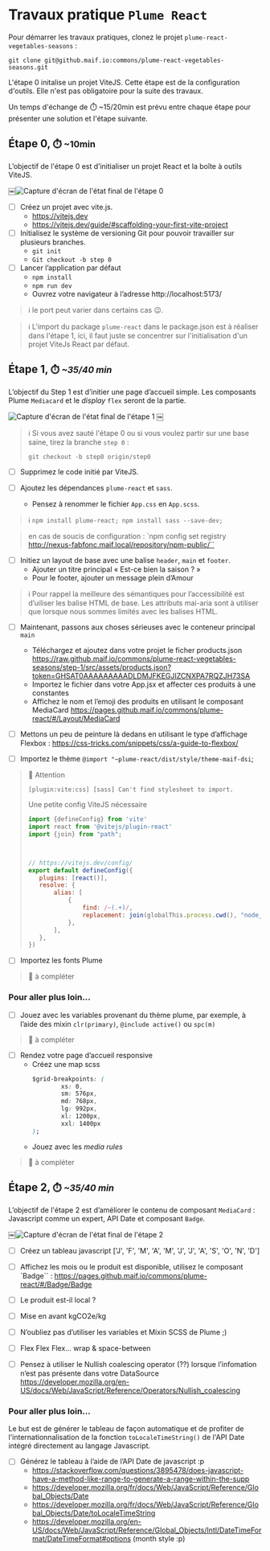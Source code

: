 # Travaux pratique `Plume React`


Pour démarrer les travaux pratiques, clonez le projet `plume-react-vegetables-seasons` :
```terminal
git clone git@github.maif.io:commons/plume-react-vegetables-seasons.git
```

L'étape 0 initalise un projet ViteJS. Cette étape est de la configuration d'outils. Elle n'est pas obligatoire pour la suite des travaux.

Un temps d'échange de ⏱️ ~15/20min est prévu entre chaque étape pour présenter une solution et l'étape suivante.








## Étape 0, <small>⏱️ ~10min</small>

L’objectif de l'étape 0 est d’initialiser un projet React et la boîte à outils ViteJS.

￼![Capture d'écran de l'état final de l'étape 0](README.assets/step0-init-vite-project.png)

- [ ] Créez un projet avec vite.js.
    - https://vitejs.dev
    - https://vitejs.dev/guide/#scaffolding-your-first-vite-project
- [ ] Initialisez le système de versioning Git pour pouvoir travailler sur plusieurs branches.
    - `git init`
    - `Git checkout -b step 0`
- [ ] Lancer l’application par défaut
    - `npm install`
    - `npm run dev`
    - Ouvrez votre navigateur à l’adresse http://localhost:5173/

>ℹ️ le port peut varier dans certains cas 😉.

>ℹ️ L'import du package `plume-react` dans le package.json est à réaliser dans l'étape 1, ici, il faut juste se concentrer sur l'initialisation d'un projet ViteJs React par défaut.








## Étape 1, <small>⏱️ _~35/40 min_</small>

L’objectif du Step 1 est d’initier une page d’accueil simple. Les composants Plume `Mediacard` et le _display_ `flex` seront de la partie.

![Capture d'écran de l'état final de l'étape 1](README.assets/step1-final-result.png)
￼
>ℹ️ Si vous avez sauté l'étape 0 ou si vous voulez partir sur une base saine, tirez la branche `step 0` :
>```terminal
>git checkout -b step0 origin/step0
>```

- [ ] Supprimez le code initié par ViteJS.

- [ ] Ajoutez les dépendances `plume-react` et `sass`.
    - Pensez à renommer le fichier `App.css` en `App.scss`. 

>ℹ️ `npm install plume-react; npm install sass --save-dev;`

>en cas de soucis de configuration : `npm config set registry http://nexus-fabfonc.maif.local/repository/npm-public/``


- [ ] Initiez un layout de base avec une balise `header`, `main` et `footer`. 
    - Ajouter un titre principal « Est-ce bien la saison ? »
    - Pour le footer, ajouter un  message plein d’Amour

>ℹ️ Pour rappel la meilleure des sémantiques pour l’accessibilité est d’uiliser les balise HTML de base. Les attributs mai-aria sont à utiliser que lorsque nous sommes limités avec les balises HTML.



- [ ] Maintenant, passons aux choses sérieuses avec le conteneur principal `main`
    - Téléchargez et ajoutez dans votre projet le ficher products.json  https://raw.github.maif.io/commons/plume-react-vegetables-seasons/step-1/src/assets/products.json?token=GHSAT0AAAAAAAAADLDMJFKEGJIZCNXPA7RQZJH73SA
    - Importez le fichier dans votre App.jsx et affecter ces produits à une constantes
    - Affichez le nom et l’emoji des produits en utilisant le composant MediaCard https://pages.github.maif.io/commons/plume-react/#/Layout/MediaCard

- [ ] Mettons un peu de peinture là dedans en utilisant le type d’affichage Flexbox : https://css-tricks.com/snippets/css/a-guide-to-flexbox/

- [ ] Importez le thème  `@import "~plume-react/dist/style/theme-maif-dsi`;

>🚨 Attention
>```terminal
>[plugin:vite:css] [sass] Can't find stylesheet to import.
>````
>Une petite config ViteJS nécessaire
>```javascript
>import {defineConfig} from 'vite'
>import react from '@vitejs/plugin-react'
>import {join} from "path";
>
>
>
>// https://vitejs.dev/config/
>export default defineConfig({
>    plugins: [react()],
>    resolve: {
>        alias: [
>            {
>                find: /~(.+)/,
>                replacement: join(globalThis.process.cwd(), "node_modules/$1"),
>            },
>        ],
>    },
>})
>````

- [ ] Importez les fonts Plume

>🚨 à compléter 

### Pour aller plus loin…

- [ ] Jouez avec les variables provenant du thème plume, par exemple, à l’aide des mixin `clr(primary)`, `@include active()` ou `spc(m)`

>🚨 à compléter 

- [ ] Rendez votre page d’accueil responsive
    - Créez une map scss
        ```css
		$grid-breakpoints: (
       			xs: 0,
        		sm: 576px,
        		md: 768px,
        		lg: 992px,
        		xl: 1200px,
        		xxl: 1400px
		);
        ``````
    - Jouez avec les _media rules_

>🚨 à compléter 







## Étape 2, <small>⏱️ _~35/40 min_</small>


L’objectif de l'étape 2 est d’améliorer le contenu de composant `MediaCard` : Javascript comme un expert, API Date et composant `Badge`.

￼![Capture d'écran de l'état final de l'étape 2](<README.assets/step2-final result.png>)

- [ ] Créez un tableau javascript ['J', 'F', 'M', 'A', 'M', 'J', 'J', 'A', 'S', 'O', 'N', 'D']
- [ ] Affichez les mois ou le produit est disponible, utilisez le composant `Badge`` : https://pages.github.maif.io/commons/plume-react/#/Badge/Badge
- [ ] Le produit est-il local ?
- [ ] Mise en avant kgCO2e/kg
- [ ] N’oubliez pas d’utiliser les variables et Mixin SCSS de Plume ;)
- [ ] Flex Flex Flex… wrap & space-between
- [ ] Pensez à utiliser le Nullish coalescing operator (??) lorsque l’infomation n’est pas présente dans votre DataSource https://developer.mozilla.org/en-US/docs/Web/JavaScript/Reference/Operators/Nullish_coalescing


### Pour aller plus loin…

Le but est de générer le tableau de façon automatique et de profiter de l'internationnalisation de la fonction `toLocaleTimeString()` de l'API Date intégré directement au langage Javascript.

- [ ] Générez le tableau à l’aide de l’API Date de javascript :p
    - https://stackoverflow.com/questions/3895478/does-javascript-have-a-method-like-range-to-generate-a-range-within-the-supp
    - https://developer.mozilla.org/fr/docs/Web/JavaScript/Reference/Global_Objects/Date
    - https://developer.mozilla.org/fr/docs/Web/JavaScript/Reference/Global_Objects/Date/toLocaleTimeString
    - https://developer.mozilla.org/en-US/docs/Web/JavaScript/Reference/Global_Objects/Intl/DateTimeFormat/DateTimeFormat#options (month style :p)

